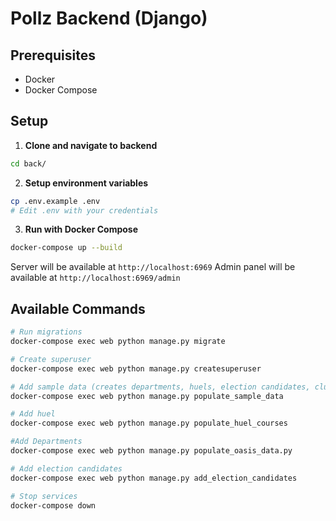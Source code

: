 # Pollz Backend (Django)

## Prerequisites
- Docker
- Docker Compose

## Setup

1. **Clone and navigate to backend**
```bash
cd back/
```

2. **Setup environment variables**
```bash
cp .env.example .env
# Edit .env with your credentials
```

3. **Run with Docker Compose**
```bash
docker-compose up --build
```

Server will be available at `http://localhost:6969`
Admin panel will be available at `http://localhost:6969/admin`

## Available Commands
```bash
# Run migrations
docker-compose exec web python manage.py migrate

# Create superuser
docker-compose exec web python manage.py createsuperuser

# Add sample data (creates departments, huels, election candidates, clubs - NO votes)
docker-compose exec web python manage.py populate_sample_data

# Add huel
docker-compose exec web python manage.py populate_huel_courses

#Add Departments
docker-compose exec web python manage.py populate_oasis_data.py

# Add election candidates
docker-compose exec web python manage.py add_election_candidates

# Stop services
docker-compose down
```
